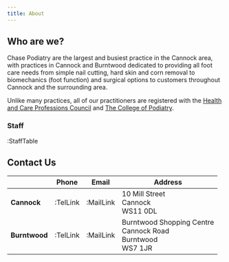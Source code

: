 ```yaml
---
title: About
---
```


## Who are we?
Chase Podiatry are the largest and busiest practice in the Cannock area, with practices in Cannock and Burntwood dedicated to providing all foot care needs from simple nail cutting, hard skin and corn removal to biomechanics (foot function) and surgical options to customers throughout Cannock and the surrounding area.

Unlike many practices, all of our practitioners are registered with the [Health and Care Professions Council](https://www.hcpc-uk.org/) and [The College of Podiatry](https://rcpod.org.uk/).

### Staff

:StaffTable

## Contact Us

<div class="max-w-full overflow-auto max-md:table-vertical striped">

| &nbsp;        | Phone    | Email     | Address                                                                    |
|---------------|----------|-----------|----------------------------------------------------------------------------|
| **Cannock**   | :TelLink | :MailLink | 10 Mill Street <br/> Cannock <br/> WS11 0DL                                |
| **Burntwood** | :TelLink | :MailLink | Burntwood Shopping Centre <br/> Cannock Road </br> Burntwood </br> WS7 1JR |

</div>
